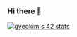 ### Hi there 👋

[![gyeokim's 42 stats](https://badge42.vercel.app/api/v2/cll9j2idw001108k0zpukbbxt/stats?cursusId=21&coalitionId=87)](https://github.com/JaeSeoKim/badge42)

<!--
**kkj-100-010-110/kkj-100-010-110** is a ✨ _special_ ✨ repository because its `README.md` (this file) appears on your GitHub profile.

Here are some ideas to get you started:

- 🔭 I’m currently working on ...
- 🌱 I’m currently learning ...
- 👯 I’m looking to collaborate on ...
- 🤔 I’m looking for help with ...
- 💬 Ask me about ...
- 📫 How to reach me: ...
- 😄 Pronouns: ...
- ⚡ Fun fact: ...
-->
